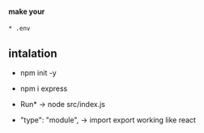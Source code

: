 #### make your 
    * .env

## intalation
 * npm init -y
 * npm i express
* Run*
     -> node src/index.js

 * "type": "module", -> import export working like react    
